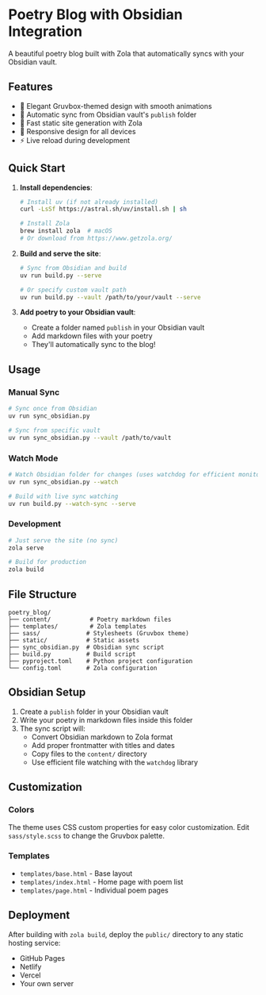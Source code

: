 # Poetry Blog with Obsidian Integration

A beautiful poetry blog built with Zola that automatically syncs with your Obsidian vault.

## Features

- 🎨 Elegant Gruvbox-themed design with smooth animations
- 📝 Automatic sync from Obsidian vault's `publish` folder
- 🚀 Fast static site generation with Zola
- 📱 Responsive design for all devices
- ⚡ Live reload during development

## Quick Start

1. **Install dependencies**:
   ```bash
   # Install uv (if not already installed)
   curl -LsSf https://astral.sh/uv/install.sh | sh
   
   # Install Zola
   brew install zola  # macOS
   # Or download from https://www.getzola.org/
   ```

2. **Build and serve the site**:
   ```bash
   # Sync from Obsidian and build
   uv run build.py --serve
   
   # Or specify custom vault path
   uv run build.py --vault /path/to/your/vault --serve
   ```

3. **Add poetry to your Obsidian vault**:
   - Create a folder named `publish` in your Obsidian vault
   - Add markdown files with your poetry
   - They'll automatically sync to the blog!

## Usage

### Manual Sync
```bash
# Sync once from Obsidian
uv run sync_obsidian.py

# Sync from specific vault
uv run sync_obsidian.py --vault /path/to/vault
```

### Watch Mode
```bash
# Watch Obsidian folder for changes (uses watchdog for efficient monitoring)
uv run sync_obsidian.py --watch

# Build with live sync watching
uv run build.py --watch-sync --serve
```

### Development
```bash
# Just serve the site (no sync)
zola serve

# Build for production
zola build
```

## File Structure

```
poetry_blog/
├── content/           # Poetry markdown files
├── templates/         # Zola templates
├── sass/             # Stylesheets (Gruvbox theme)
├── static/           # Static assets
├── sync_obsidian.py  # Obsidian sync script
├── build.py          # Build script
├── pyproject.toml    # Python project configuration
└── config.toml       # Zola configuration
```

## Obsidian Setup

1. Create a `publish` folder in your Obsidian vault
2. Write your poetry in markdown files inside this folder
3. The sync script will:
   - Convert Obsidian markdown to Zola format
   - Add proper frontmatter with titles and dates
   - Copy files to the `content/` directory
   - Use efficient file watching with the `watchdog` library

## Customization

### Colors
The theme uses CSS custom properties for easy color customization. Edit `sass/style.scss` to change the Gruvbox palette.

### Templates
- `templates/base.html` - Base layout
- `templates/index.html` - Home page with poem list
- `templates/page.html` - Individual poem pages

## Deployment

After building with `zola build`, deploy the `public/` directory to any static hosting service:
- GitHub Pages
- Netlify  
- Vercel
- Your own server